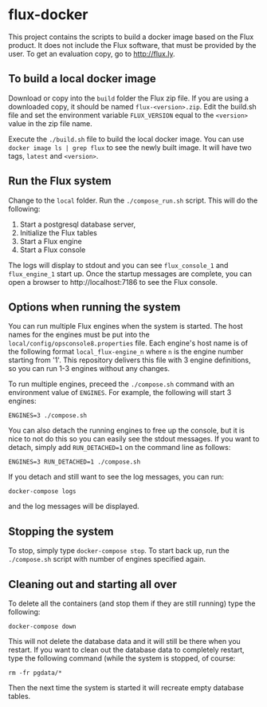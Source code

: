# flux-docker

This project contains the scripts to build a docker image based on the Flux product. It does not include the Flux software, that must be provided by the user. To get an evaluation copy, go to http://flux.ly.

## To build a local docker image

Download or copy into the `build` folder the Flux zip file. If you are using
a downloaded copy, it should be named `flux-<version>.zip`. Edit the build.sh file and set the environment variable `FLUX_VERSION` equal to the `<version>` value in the zip file name.

Execute the `./build.sh` file to build the local docker image. You can use `docker image ls | grep flux` to see the newly built image. It will have two tags, `latest` and `<version>`.

## Run the Flux system

Change to the `local` folder. Run the `./compose_run.sh` script. This will do the following:

1. Start a postgresql database server, 
2. Initialize the Flux tables
3. Start a Flux engine
4. Start a Flux console

The logs will display to stdout and you can see `flux_console_1` and `flux_engine_1` start up. Once the startup messages are complete, you can open a browser to http://localhost:7186 to see the Flux console.

## Options when running the system

You can run multiple Flux engines when the system is started. The host names for the engines must be put into the `local/config/opsconsole8.properties` file. Each engine's host name is of the following format `local_flux-engine_n` where `n` is the engine number starting from '1'. This repository delivers this file with 3 engine definitions, so you can run 1-3 engines without any changes.

To run multiple engines, preceed the `./compose.sh` command with an environment value of `ENGINES`. For example, the following will start 3 engines:

`ENGINES=3 ./compose.sh`

You can also detach the running engines to free up the console, but it is nice to not do this so you can easily see the stdout messages. If you want to detach, simply add `RUN_DETACHED=1` on the command line as follows:

`ENGINES=3 RUN_DETACHED=1 ./compose.sh`

If you detach and still want to see the log messages, you can run:

`docker-compose logs`

and the log messages will be displayed.

## Stopping the system

To stop, simply type `docker-compose stop`. To start back up, run the `./compose.sh` script with number of engines specified again.

## Cleaning out and starting all over

To delete all the containers (and stop them if they are still running) type the following:

`docker-compose down` 

This will not delete the database data and it will still be there when you restart. If you want to clean out the database data to completely restart, type the following command (while the system is stopped, of course:

`rm -fr pgdata/*`

Then the next time the system is started it will recreate empty database tables.





